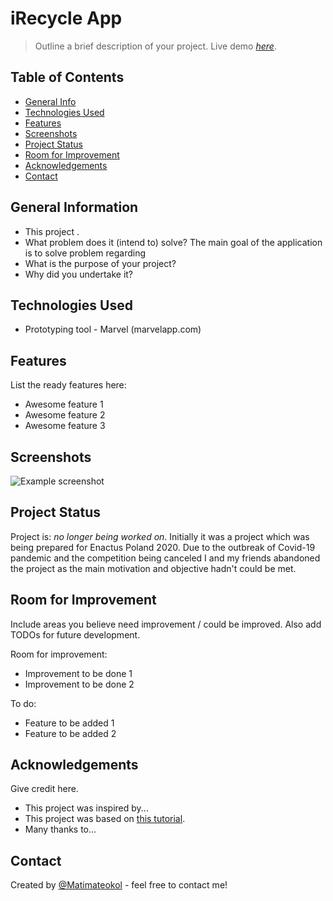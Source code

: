 # iRecycle App
> Outline a brief description of your project.
> Live demo [_here_](https://marvelapp.com/prototype/7j24jcj). <!-- If you have the project hosted somewhere, include the link here. -->


## Table of Contents
* [General Info](#general-information)
* [Technologies Used](#technologies-used)
* [Features](#features)
* [Screenshots](#screenshots)
* [Project Status](#project-status)
* [Room for Improvement](#room-for-improvement)
* [Acknowledgements](#acknowledgements)
* [Contact](#contact)
<!-- * [License](#license) -->


## General Information
- This project .
- What problem does it (intend to) solve? The main goal of the application is to solve problem regarding 
- What is the purpose of your project?
- Why did you undertake it?
<!-- You don't have to answer all the questions - just the ones relevant to your project. -->


## Technologies Used
- Prototyping tool - Marvel (marvelapp.com)


## Features
List the ready features here:
- Awesome feature 1
- Awesome feature 2
- Awesome feature 3


## Screenshots
![Example screenshot](./img/screenshot.png)
<!-- If you have screenshots you'd like to share, include them here. -->


## Project Status
Project is: _no longer being worked on_. Initially it was a project which was being prepared for Enactus Poland 2020. Due to the outbreak of Covid-19 pandemic and the competition being canceled I and my friends abandoned the project as the main motivation and objective hadn't could be met.


## Room for Improvement
Include areas you believe need improvement / could be improved. Also add TODOs for future development.

Room for improvement:
- Improvement to be done 1
- Improvement to be done 2

To do:
- Feature to be added 1
- Feature to be added 2


## Acknowledgements
Give credit here.
- This project was inspired by...
- This project was based on [this tutorial](https://www.example.com).
- Many thanks to...


## Contact
Created by [@Matimateokol](https://github.com/Matimateokol) - feel free to contact me!


<!-- Optional -->
<!-- ## License -->
<!-- This project is open source and available under the [... License](). -->

<!-- You don't have to include all sections - just the one's relevant to your project -->
